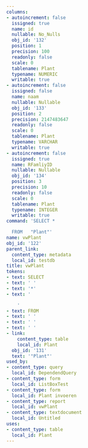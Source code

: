 ```yaml
---
columns:
- autoincrement: false
  issigned: true
  name: id
  nullable: No_Nulls
  obj_id: '132'
  position: 1
  precision: 100
  readonly: false
  scale: 0
  tablename: Plant
  typename: NUMERIC
  writable: true
- autoincrement: false
  issigned: false
  name: naam
  nullable: Nullable
  obj_id: '133'
  position: 2
  precision: 2147483647
  readonly: false
  scale: 0
  tablename: Plant
  typename: VARCHAR
  writable: true
- autoincrement: false
  issigned: true
  name: RFamliyID
  nullable: Nullable
  obj_id: '134'
  position: 3
  precision: 10
  readonly: false
  scale: 0
  tablename: Plant
  typename: INTEGER
  writable: true
command: 'SELECT *

  FROM   "Plant"'
name: vwPlant
obj_id: '122'
parent_link:
  content_type: metadata
  local_id: testdb
title: vwPlant
tokens:
- text: SELECT
- text: ' '
- text: '*'
- text: '

    '
- text: FROM
- text: ' '
- text: ' '
- text: ' '
- link:
    content_type: table
    local_id: Plant
  obj_id: '131'
  text: '"Plant"'
used_by:
- content_type: query
  local_id: DependendQuery
- content_type: form
  local_id: ListBoxTest
- content_type: form
  local_id: Plant invoeren
- content_type: report
  local_id: vwPlant
- content_type: textdocument
  local_id: Untitled
uses:
- content_type: table
  local_id: Plant
---
```

